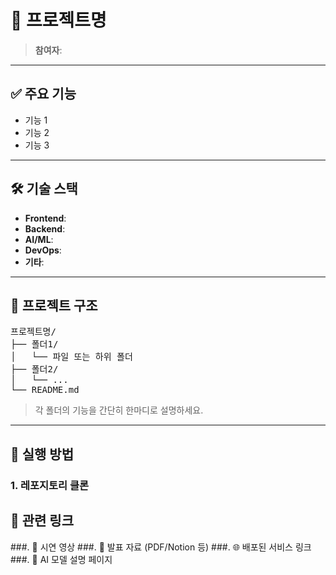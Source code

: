 # 📌 프로젝트명

> **참여자**: 

---

## ✅ 주요 기능

- 기능 1
- 기능 2
- 기능 3

---

## 🛠 기술 스택

- **Frontend**: 
- **Backend**: 
- **AI/ML**: 
- **DevOps**: 
- **기타**: 

---

## 📁 프로젝트 구조

<pre>
프로젝트명/
├── 폴더1/
│   └── 파일 또는 하위 폴더
├── 폴더2/
│   └── ...
└── README.md
</pre>

> 각 폴더의 기능을 간단히 한마디로 설명하세요.

---

## 🚀 실행 방법

### 1. 레포지토리 클론

## 🔗 관련 링크

###. 🎥 시연 영상
###. 📄 발표 자료 (PDF/Notion 등)
###. 🌐 배포된 서비스 링크
###. 🧠 AI 모델 설명 페이지